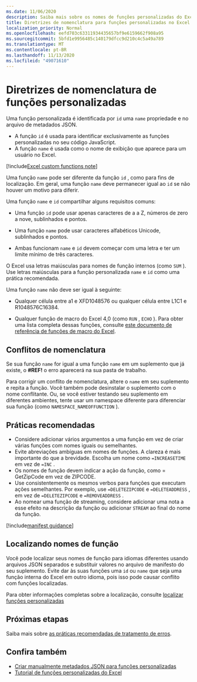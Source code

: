 ```yaml
---
ms.date: 11/06/2020
description: Saiba mais sobre os nomes de funções personalizadas do Excel e evite armadilhas comuns de nomeação.
title: Diretrizes de nomenclatura para funções personalizadas no Excel
localization_priority: Normal
ms.openlocfilehash: eefd703c63311934435657bf9e6159662f908a95
ms.sourcegitcommit: 5bfd1e9956485c140179dfcc9d210c4c5a49a789
ms.translationtype: MT
ms.contentlocale: pt-BR
ms.lasthandoff: 11/13/2020
ms.locfileid: "49071610"
---
```

# <a name="custom-functions-naming-guidelines"></a>Diretrizes de nomenclatura de funções personalizadas

Uma função personalizada é identificada por `id` uma `name` propriedade e no arquivo de metadados JSON.

- A função `id` é usada para identificar exclusivamente as funções personalizadas no seu código JavaScript.
- A função `name` é usada como o nome de exibição que aparece para um usuário no Excel.

[!include[Excel custom functions note](../includes/excel-custom-functions-note.md)]

Uma função `name` pode ser diferente da função `id` , como para fins de localização. Em geral, uma função `name` deve permanecer igual ao `id` se não houver um motivo para diferir.

Uma função `name` e `id` compartilhar alguns requisitos comuns:

- Uma função `id` pode usar apenas caracteres de a a Z, números de zero a nove, sublinhados e pontos.

- Uma função `name` pode usar caracteres alfabéticos Unicode, sublinhados e pontos.

- Ambas funcionam `name` e `id` devem começar com uma letra e ter um limite mínimo de três caracteres.

O Excel usa letras maiúsculas para nomes de função internos (como `SUM` ). Use letras maiúsculas para a função personalizada `name` e `id` como uma prática recomendada.

Uma função `name` não deve ser igual à seguinte:

- Qualquer célula entre a1 e XFD1048576 ou qualquer célula entre L1C1 e R1048576C16384.

- Qualquer função de macro do Excel 4,0 (como `RUN` , `ECHO` ).  Para obter uma lista completa dessas funções, consulte [este documento de referência de funções de macro do Excel](https://d13ot9o61jdzpp.cloudfront.net/files/Excel%204.0%20Macro%20Functions%20Reference.pdf).

## <a name="naming-conflicts"></a>Conflitos de nomenclatura

Se sua função `name` for igual a uma função `name` em um suplemento que já existe, o **#REF!** o erro aparecerá na sua pasta de trabalho.

Para corrigir um conflito de nomenclatura, altere o `name` em seu suplemento e repita a função. Você também pode desinstalar o suplemento com o nome conflitante. Ou, se você estiver testando seu suplemento em diferentes ambientes, tente usar um namespace diferente para diferenciar sua função (como `NAMESPACE_NAMEOFFUNCTION` ).

## <a name="best-practices"></a>Práticas recomendadas

- Considere adicionar vários argumentos a uma função em vez de criar várias funções com nomes iguais ou semelhantes.
- Evite abreviações ambíguas em nomes de funções. A clareza é mais importante do que a brevidade. Escolha um nome como `=INCREASETIME` em vez de `=INC` .
- Os nomes de função devem indicar a ação da função, como = GetZipCode em vez de ZIPCODE.
- Use consistentemente os mesmos verbos para funções que executam ações semelhantes. Por exemplo, use `=DELETEZIPCODE` e `=DELETEADDRESS` , em vez de `=DELETEZIPCODE` e `=REMOVEADDRESS` .
- Ao nomear uma função de streaming, considere adicionar uma nota a esse efeito na descrição da função ou adicionar `STREAM` ao final do nome da função.

[!include[manifest guidance](../includes/manifest-guidance.md)]

## <a name="localizing-function-names"></a>Localizando nomes de função

Você pode localizar seus nomes de função para idiomas diferentes usando arquivos JSON separados e substituir valores no arquivo de manifesto do seu suplemento. Evite dar às suas funções uma `id` ou `name` que seja uma função interna do Excel em outro idioma, pois isso pode causar conflito com funções localizadas.

Para obter informações completas sobre a localização, consulte [localizar funções personalizadas](custom-functions-localize.md)

## <a name="next-steps"></a>Próximas etapas
Saiba mais sobre [as práticas recomendadas de tratamento de erros](custom-functions-errors.md).

## <a name="see-also"></a>Confira também

* [Criar manualmente metadados JSON para funções personalizadas](custom-functions-json.md)
* [Tutorial de funções personalizadas do Excel](../tutorials/excel-tutorial-create-custom-functions.md)
